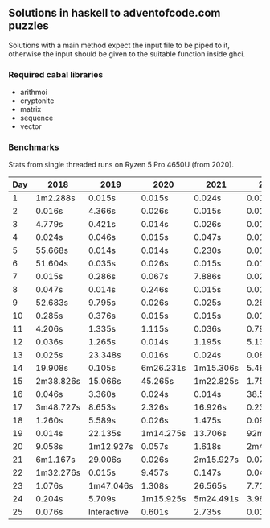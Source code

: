 ## Solutions in haskell to adventofcode.com puzzles

Solutions with a main method expect the input file to be piped to it,
otherwise the input should be given to the suitable function inside ghci.

### Required cabal libraries

* arithmoi
* cryptonite
* matrix
* sequence
* vector

### Benchmarks

Stats from single threaded runs on Ryzen 5 Pro 4650U (from 2020).

| Day |   2018   |   2019   |   2020   |   2021   |   2022   |   2023   |
|-----|----------|----------|----------|----------|----------|----------|
| 1  | 1m2.288s |  0.015s |  0.015s |  0.024s |  0.015s |  0.014s |
| 2  |  0.016s |  4.366s |  0.026s |  0.015s |  0.015s |  0.014s |
| 3  |  4.779s |  0.421s |  0.014s |  0.026s |  0.014s |  0.015s |
| 4  |  0.024s |  0.046s |  0.015s |  0.047s |  0.014s |  0.025s |
| 5  |  55.668s |  0.014s |  0.014s |  0.230s |  0.014s |  0.015s |
| 6  |  51.604s |  0.035s |  0.026s |  0.015s |  0.014s |  0.054s |
| 7  |  0.015s |  0.286s |  0.067s |  7.886s |  0.025s |  0.024s |
| 8  |  0.047s |  0.014s |  0.246s |  0.015s |  0.015s |  0.476s |
| 9  |  52.683s |  9.795s |  0.026s |  0.025s |  0.260s |  0.024s |
| 10  |  0.285s |  0.376s |  0.015s |  0.015s |  0.014s |  2.858s |
| 11  |  4.206s |  1.335s |  1.115s |  0.036s |  0.794s |  0.026s |
| 12  |  0.036s |  1.265s |  0.014s |  1.195s |  5.136s |  0.717s |
| 13  |  0.025s |  23.348s |  0.016s |  0.024s |  0.086s |  0.016s |
| 14  |  19.908s |  0.105s | 6m26.231s | 1m15.306s |  5.489s |  1.459s |
| 15  | 2m38.826s |  15.066s |  45.265s | 1m22.825s |  1.756s |  0.048s |
| 16  |  0.046s |  3.360s |  0.024s |  0.014s |  38.534s |  1.757s |
| 17  | 3m48.727s |  8.653s |  2.326s |  16.926s |  0.239s |  49.744s |
| 18  |  1.260s |  5.589s |  0.026s |  1.475s |  0.096s |  0.014s |
| 19  |  0.014s |  22.135s | 1m14.275s |  13.706s | 92m0.525s |       |
| 20  |  9.058s | 1m12.927s |  0.057s |  1.618s | 2m48.227s |       |
| 21  | 6m1.167s |  29.006s |  0.026s | 2m15.927s |  0.077s |       |
| 22  | 1m32.276s |  0.015s |  9.457s |  0.147s |  0.044s |       |
| 23  |  1.076s | 1m47.046s |  1.308s |  26.565s |  7.710s |       |
| 24  |  0.204s |  5.709s | 1m15.925s | 5m24.491s |  3.965s |       |
| 25  |  0.076s | Interactive |  0.601s |  2.735s |  0.015s |       |

